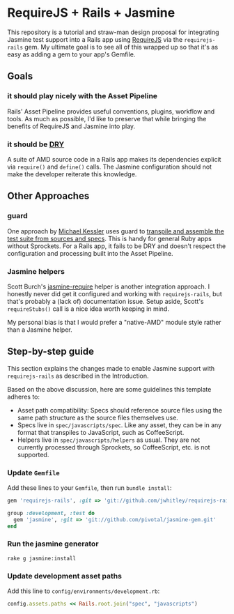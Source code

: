 # RequireJS + Rails + Jasmine

This repository is a tutorial and straw-man design proposal for integrating
Jasmine test support into a Rails app using [RequireJS](http://requirejs.org/)
via the `requirejs-rails` gem.  My ultimate goal is to see all of this wrapped
up so that it's as easy as adding a gem to your app's Gemfile.

## Goals

### it should play nicely with the Asset Pipeline

Rails' Asset Pipeline provides useful conventions, plugins, workflow and tools.
As much as possible, I'd like to preserve that while bringing the benefits of
RequireJS and Jasmine into play.

### it should be [DRY](http://en.wikipedia.org/wiki/Don%27t_repeat_yourself)

A suite of AMD source code in a Rails app makes its dependencies
explicit via `require()` and `define()` calls.  The Jasmine configuration
should not make the developer reiterate this knowledge.

## Other Approaches 

### guard

One approach by [Michael Kessler](https://github.com/netzpirat) uses guard to
[transpile and assemble the test suite from sources and
specs](https://gist.github.com/673967).  This is handy for general Ruby apps
without Sprockets.  For a Rails app, it fails to be DRY and doesn't respect
the configuration and processing built into the Asset Pipeline.

### Jasmine helpers

Scott Burch's [jasmine-require](https://github.com/scottburch/jasmine-require)
helper is another integration approach.  I honestly never did get it
configured and working with `requirejs-rails`, but that's probably a (lack of)
documentation issue.  Setup aside, Scott's `requireStubs()` call is a nice
idea worth keeping in mind.

My personal bias is that I would prefer a "native-AMD" module style rather
than a Jasmine helper.

## Step-by-step guide

This section explains the changes made to enable Jasmine support with
`requirejs-rails` as described in the Introduction.

Based on the above discussion, here are some guidelines this template
adheres to:

- Asset path compatibility: Specs should reference source files using the same
  path structure as the source files themselves use.
- Specs live in `spec/javascripts/spec`.  Like any asset, they can be in any format
  that transpiles to JavaScript, such as CoffeeScript.
- Helpers live in `spec/javascripts/helpers` as usual.  They are not
  currently processed through Sprockets, so CoffeeScript, etc. is not
  supported.

### Update `Gemfile`

Add these lines to your `Gemfile`, then run `bundle install`:

```ruby
gem 'requirejs-rails', :git => 'git://github.com/jwhitley/requirejs-rails.git'

group :development, :test do
  gem 'jasmine', :git => 'git://github.com/pivotal/jasmine-gem.git'
end
```

### Run the jasmine generator

```rake g jasmine:install```

### Update development asset paths

Add this line to `config/environments/development.rb`:

```ruby
config.assets.paths << Rails.root.join("spec", "javascripts")
```
